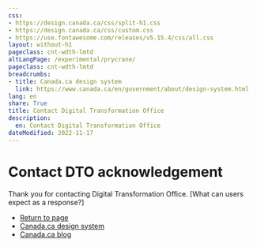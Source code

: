 ```yaml
---
css:
- https://design.canada.ca/css/split-h1.css
- https://design.canada.ca/css/custom.css
- https://use.fontawesome.com/releases/v5.15.4/css/all.css
layout: without-h1
pageclass: cnt-wdth-lmtd
altLangPage: /experimental/prycrane/
pageclass: cnt-wdth-lmtd
breadcrumbs:
- title: Canada.ca design system
  link: https://www.canada.ca/en/government/about/design-system.html
lang: en
share: True
title: Contact Digital Transformation Office
description: 
  en: Contact Digital Transformation Office
dateModified: 2022-11-17
---
```

<h1 property="name" id="wb-cont" dir="ltr">Contact DTO acknowledgement</h1>


<p>Thank you for contacting Digital Transformation Office. [What can users expect as a response?]</p>   

   <ul>
         <li><a href="#">Return to page</a></li>
        <li><a href="https://www.canada.ca/en/government/about/design-system.html">Canada.ca design system</a></li>
   <li><a href="https://blog.canada.ca/">Canada.ca blog</a></li>
</ul>
